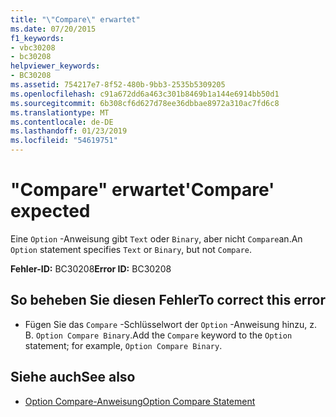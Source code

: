```yaml
---
title: "\"Compare\" erwartet"
ms.date: 07/20/2015
f1_keywords:
- vbc30208
- bc30208
helpviewer_keywords:
- BC30208
ms.assetid: 754217e7-8f52-480b-9bb3-2535b5309205
ms.openlocfilehash: c91a672dd6a463c301b8469b1a144e6914bb50d1
ms.sourcegitcommit: 6b308cf6d627d78ee36dbbae8972a310ac7fd6c8
ms.translationtype: MT
ms.contentlocale: de-DE
ms.lasthandoff: 01/23/2019
ms.locfileid: "54619751"
---
```

# <a name="compare-expected"></a><span data-ttu-id="ab025-102">"Compare" erwartet</span><span class="sxs-lookup"><span data-stu-id="ab025-102">'Compare' expected</span></span>
<span data-ttu-id="ab025-103">Eine `Option` -Anweisung gibt `Text` oder `Binary`, aber nicht `Compare`an.</span><span class="sxs-lookup"><span data-stu-id="ab025-103">An `Option` statement specifies `Text` or `Binary`, but not `Compare`.</span></span>  
  
 <span data-ttu-id="ab025-104">**Fehler-ID:** BC30208</span><span class="sxs-lookup"><span data-stu-id="ab025-104">**Error ID:** BC30208</span></span>  
  
## <a name="to-correct-this-error"></a><span data-ttu-id="ab025-105">So beheben Sie diesen Fehler</span><span class="sxs-lookup"><span data-stu-id="ab025-105">To correct this error</span></span>  
  
-   <span data-ttu-id="ab025-106">Fügen Sie das `Compare` -Schlüsselwort der `Option` -Anweisung hinzu, z. B. `Option Compare Binary`.</span><span class="sxs-lookup"><span data-stu-id="ab025-106">Add the `Compare` keyword to the `Option` statement; for example, `Option Compare Binary`.</span></span>  
  
## <a name="see-also"></a><span data-ttu-id="ab025-107">Siehe auch</span><span class="sxs-lookup"><span data-stu-id="ab025-107">See also</span></span>
- [<span data-ttu-id="ab025-108">Option Compare-Anweisung</span><span class="sxs-lookup"><span data-stu-id="ab025-108">Option Compare Statement</span></span>](../../visual-basic/language-reference/statements/option-compare-statement.md)
